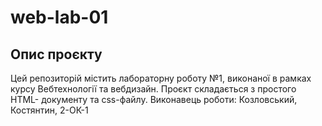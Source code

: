 # web-lab-01

## Опис проєкту

   Цей репозиторій містить лабораторну роботу №1, виконаної в рамках
курсу Вебтехнології та вебдизайн. Проєкт складається з простого HTML-
документу та css-файлу.
   Виконавець роботи: Козловський, Костянтин, 2-ОК-1
